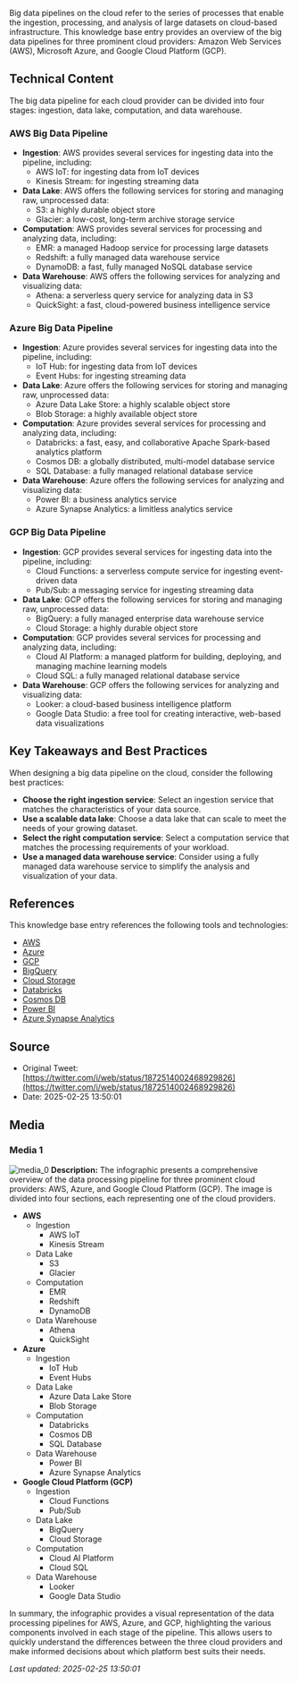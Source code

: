 Big data pipelines on the cloud refer to the series of processes that enable the ingestion, processing, and analysis of large datasets on cloud-based infrastructure. This knowledge base entry provides an overview of the big data pipelines for three prominent cloud providers: Amazon Web Services (AWS), Microsoft Azure, and Google Cloud Platform (GCP).

## Technical Content
The big data pipeline for each cloud provider can be divided into four stages: ingestion, data lake, computation, and data warehouse.

### AWS Big Data Pipeline
* **Ingestion**: AWS provides several services for ingesting data into the pipeline, including:
	+ AWS IoT: for ingesting data from IoT devices
	+ Kinesis Stream: for ingesting streaming data
* **Data Lake**: AWS offers the following services for storing and managing raw, unprocessed data:
	+ S3: a highly durable object store
	+ Glacier: a low-cost, long-term archive storage service
* **Computation**: AWS provides several services for processing and analyzing data, including:
	+ EMR: a managed Hadoop service for processing large datasets
	+ Redshift: a fully managed data warehouse service
	+ DynamoDB: a fast, fully managed NoSQL database service
* **Data Warehouse**: AWS offers the following services for analyzing and visualizing data:
	+ Athena: a serverless query service for analyzing data in S3
	+ QuickSight: a fast, cloud-powered business intelligence service

### Azure Big Data Pipeline
* **Ingestion**: Azure provides several services for ingesting data into the pipeline, including:
	+ IoT Hub: for ingesting data from IoT devices
	+ Event Hubs: for ingesting streaming data
* **Data Lake**: Azure offers the following services for storing and managing raw, unprocessed data:
	+ Azure Data Lake Store: a highly scalable object store
	+ Blob Storage: a highly available object store
* **Computation**: Azure provides several services for processing and analyzing data, including:
	+ Databricks: a fast, easy, and collaborative Apache Spark-based analytics platform
	+ Cosmos DB: a globally distributed, multi-model database service
	+ SQL Database: a fully managed relational database service
* **Data Warehouse**: Azure offers the following services for analyzing and visualizing data:
	+ Power BI: a business analytics service
	+ Azure Synapse Analytics: a limitless analytics service

### GCP Big Data Pipeline
* **Ingestion**: GCP provides several services for ingesting data into the pipeline, including:
	+ Cloud Functions: a serverless compute service for ingesting event-driven data
	+ Pub/Sub: a messaging service for ingesting streaming data
* **Data Lake**: GCP offers the following services for storing and managing raw, unprocessed data:
	+ BigQuery: a fully managed enterprise data warehouse service
	+ Cloud Storage: a highly durable object store
* **Computation**: GCP provides several services for processing and analyzing data, including:
	+ Cloud AI Platform: a managed platform for building, deploying, and managing machine learning models
	+ Cloud SQL: a fully managed relational database service
* **Data Warehouse**: GCP offers the following services for analyzing and visualizing data:
	+ Looker: a cloud-based business intelligence platform
	+ Google Data Studio: a free tool for creating interactive, web-based data visualizations

## Key Takeaways and Best Practices
When designing a big data pipeline on the cloud, consider the following best practices:

* **Choose the right ingestion service**: Select an ingestion service that matches the characteristics of your data source.
* **Use a scalable data lake**: Choose a data lake that can scale to meet the needs of your growing dataset.
* **Select the right computation service**: Select a computation service that matches the processing requirements of your workload.
* **Use a managed data warehouse service**: Consider using a fully managed data warehouse service to simplify the analysis and visualization of your data.

## References
This knowledge base entry references the following tools and technologies:

* [AWS](https://aws.amazon.com/)
* [Azure](https://azure.microsoft.com/)
* [GCP](https://cloud.google.com/)
* [BigQuery](https://cloud.google.com/bigquery)
* [Cloud Storage](https://cloud.google.com/storage)
* [Databricks](https://databricks.com/)
* [Cosmos DB](https://azure.microsoft.com/en-us/services/cosmos-db/)
* [Power BI](https://powerbi.microsoft.com/)
* [Azure Synapse Analytics](https://azure.microsoft.com/en-us/services/synapse-analytics/)
## Source

- Original Tweet: [https://twitter.com/i/web/status/1872514002468929826](https://twitter.com/i/web/status/1872514002468929826)
- Date: 2025-02-25 13:50:01


## Media

### Media 1
![media_0](./media_0.jpg)
**Description:** The infographic presents a comprehensive overview of the data processing pipeline for three prominent cloud providers: AWS, Azure, and Google Cloud Platform (GCP). The image is divided into four sections, each representing one of the cloud providers.

*   **AWS**
    *   Ingestion
        *   AWS IoT
        *   Kinesis Stream
    *   Data Lake
        *   S3
        *   Glacier
    *   Computation
        *   EMR
        *   Redshift
        *   DynamoDB
    *   Data Warehouse
        *   Athena
        *   QuickSight
*   **Azure**
    *   Ingestion
        *   IoT Hub
        *   Event Hubs
    *   Data Lake
        *   Azure Data Lake Store
        *   Blob Storage
    *   Computation
        *   Databricks
        *   Cosmos DB
        *   SQL Database
    *   Data Warehouse
        *   Power BI
        *   Azure Synapse Analytics
*   **Google Cloud Platform (GCP)**
    *   Ingestion
        *   Cloud Functions
        *   Pub/Sub
    *   Data Lake
        *   BigQuery
        *   Cloud Storage
    *   Computation
        *   Cloud AI Platform
        *   Cloud SQL
    *   Data Warehouse
        *   Looker
        *   Google Data Studio

In summary, the infographic provides a visual representation of the data processing pipelines for AWS, Azure, and GCP, highlighting the various components involved in each stage of the pipeline. This allows users to quickly understand the differences between the three cloud providers and make informed decisions about which platform best suits their needs.

*Last updated: 2025-02-25 13:50:01*